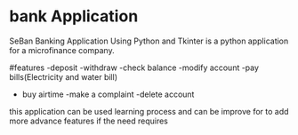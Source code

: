 # bank Application
SeBan Banking  Application Using Python and Tkinter is a python application for a microfinance company.

#features
-deposit
-withdraw
-check balance
-modify account
-pay bills(Electricity and water bill)
- buy airtime
-make a complaint
-delete account

this application can be used learning process and can be improve for to add more advance features if the need requires

